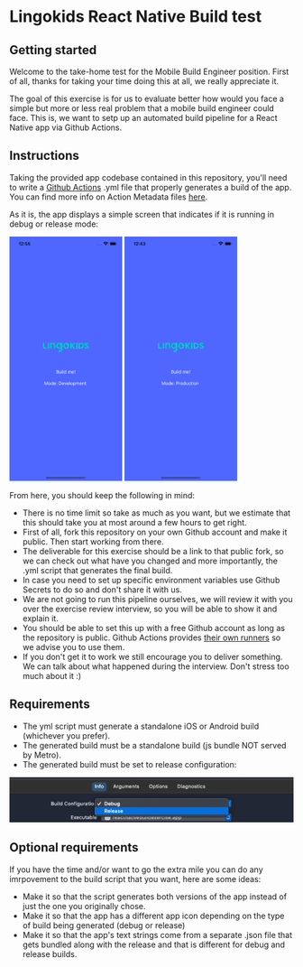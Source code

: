 # Lingokids React Native Build test

## Getting started

 Welcome to the take-home test for the Mobile Build Engineer position. First of all, thanks for taking your time doing this at all, we really appreciate it. 

 The goal of this exercise is for us to evaluate better how would you face a simple but more or less real problem that a mobile build engineer could face. This is, we want to setp up an automated build pipeline for a React Native app via Github Actions.

## Instructions

 Taking the provided app codebase contained in this repository, you'll need to write a [Github Actions](https://docs.github.com/en/actions) .yml file that properly generates a build of the app. You can find more info on Action Metadata files [here](https://docs.github.com/en/actions/creating-actions/creating-a-composite-run-steps-action#creating-an-action-metadata-file).
 
 As it is, the app displays a simple screen that indicates if it is running in debug or release mode:

<img width=200 src="/res/instructions/dev.png"/> <img width=200 src="/res/instructions/prod.png"/>

From here, you should keep the following in mind:

- There is no time limit so take as much as you want, but we estimate that this should take you at most around a few hours to get right.
- First of all, fork this repository on your own Github account and make it public. Then start working from there.
- The deliverable for this exercise should be a link to that public fork, so we can check out what have you changed and more importantly, the .yml script that generates the final build.
- In case you need to set up specific environment variables use Github Secrets to do so and don't share it with us.
- We are not going to run this pipeline ourselves, we will review it with you over the exercise review interview, so you will be able to show it and explain it.
- You should be able to set this up with a free Github account as long as the repository is public. Github Actions provides [their own runners](https://docs.github.com/en/actions/using-github-hosted-runners/about-github-hosted-runners) so we advise you to use them.
- If you don't get it to work we still encourage you to deliver something. We can talk about what happened during the interview. Don't stress too much about it :)

## Requirements

- The yml script must generate a standalone iOS or Android build (whichever you prefer).
- The generated build must be a standalone build (js bundle NOT served by Metro).
- The generated build must be set to release configuration:

<img src="/res/instructions/release_mode.png"/>

## Optional requirements

If you have the time and/or want to go the extra mile you can do any imrpovement to the build script that you want, here are some ideas:

- Make it so that the script generates both versions of the app instead of just the one you originally chose.
- Make it so that the app has a different app icon depending on the type of build being generated (debug or release)
- Make it so that the app's text strings come from a separate .json file that gets bundled along with the release and that is different for debug and release builds.
